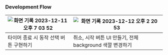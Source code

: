 ### Development Flow
![화면 기록 2023-12-11 오후 7 03 52](https://github.com/CoCoral73/Basic_Timer/assets/114139368/f328fe8f-d8dc-425b-9f88-1cd1c1e2d7f8) | ![화면 기록 2023-12-12 오후 2 20 53](https://github.com/CoCoral73/Basic_Timer/assets/114139368/34bf9df1-8485-4222-92bb-71ae7119ae75) |
---| ---|
타이머 종료 시 동작 선택 버튼 구현하기 | 취소, 시작 버튼 UI 만들기, 전체 background 색깔 변경하기 |
